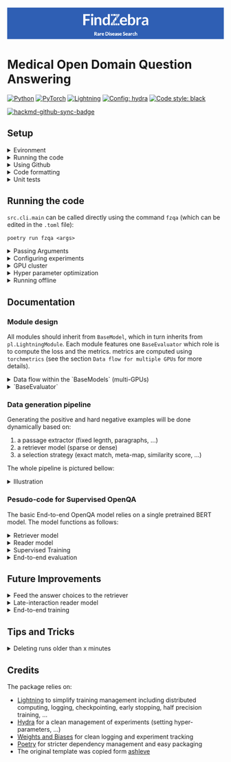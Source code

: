 ![FindZebra: rare disease search](fz-banner.png)

# Medical Open Domain Question Answering

<a href="https://pytorch.org/get-started/locally/"><img alt="Python" src="https://img.shields.io/badge/-Python 3.7--3.9-blue?style=for-the-badge&logo=python&logoColor=white"></a>
<a href="https://pytorch.org/get-started/locally/"><img alt="PyTorch" src="https://img.shields.io/badge/-PyTorch 1.8+-ee4c2c?style=for-the-badge&logo=pytorch&logoColor=white"></a>
<a href="https://pytorchlightning.ai/"><img alt="Lightning" src="https://img.shields.io/badge/-Lightning-792ee5?style=for-the-badge&logo=pytorchlightning&logoColor=white"></a>
<a href="https://hydra.cc/"><img alt="Config: hydra" src="https://img.shields.io/badge/config-hydra-89b8cd?style=for-the-badge&labelColor=gray"></a>
<a href="https://black.readthedocs.io/en/stable/"><img alt="Code style: black" src="https://img.shields.io/badge/code%20style-black-black.svg?style=for-the-badge&labelColor=gray"></a>

[![hackmd-github-sync-badge](https://hackmd.io/HQFPXkocSMKuJvtWWVJNKg/badge)](https://hackmd.io/HQFPXkocSMKuJvtWWVJNKg)

## Setup

<details>
<summary>Evironment</summary>

1. Install poetry

```shell
curl -sSL https://raw.githubusercontent.com/python-poetry/poetry/master/get-poetry.py | python -
```

2. Install dependencies (within the project)

```shell
poetry install
```

3. setting up git hooks

```shell
pip install pre-commit
pre-commit install
```

4. Run something using the environment

```shell
poetry run python <file.py>
poetry run which python # return the path to the virtual environment
```

</details>

<details>
<summary>Running the code</summary>

`src.cli.main` can be called directly using the command `fzqa` (which can be edited in the `.toml` file):

```shell
poetry run fzqa <args>
```

Or run the python script directly:

```shell
poetry run python run.py <args>
```

</details>


<details>
<summary>Using Github</summary>

### Opening issues

Each task, bug or idea should be registered as an issue. New issues are automatically added
to `project/development/todo`. Use `- [ ] <text>` to describe each item in a task.

### Using the project tab

Use the [project page](https://github.com/vlievin/fz-openqa/projects) to keep track of progress

### Branching

Do not implement features in the `master` branch. Create a new branch for each issue. Use a pull request to merge the
branch with master and close the corresponding issue. Closed issues are automatically moved
to `project/development/done`.

</details>

<details>

<summary>Code formatting</summary>

### [Black](https://github.com/psf/black)

Black is a code formatter for python. You can run it indepedently using

```shell
black <directory>
```

### [flake8](https://flake8.pycqa.org/en/latest/)

Flake8 is a tool to ensure the code to be correctly formatted.

### Setting up git hooks using [pre-commit](http://python-poetry.org)

Git hooks allows to execute some piece of code before every commit/push/pull request/... Pre-commit hooks aim at
checking the format of the code before a commit. They can be installed using the following commands:

```shell
pip install pre-commit
pre-commit install
```

At every commit, both `black` and `flake8` will be run. If the code is not `flake8` compliant, the commit will be
rejected. Furthermore, you can run `flake8` and `black` using:

```shell
pre-commit run --all-files
```

</details>

<details>

<summary>Unit tests</summary>

Core functions should be properly tested. Unit tests can be implemented in `tests/` and executed using:

```shell
poetry run python -m unittest discover
```

</details>

## Running the code

`src.cli.main` can be called directly using the command `fzqa` (which can be edited in the `.toml` file):

```shell
poetry run fzqa <args>
```

<details>
<summary>Passing Arguments</summary>
Arguments are parse using Hydra, configurations are organized into modules (nested dictionary structure). Each attribute
can be modified through the arguments:

```shell
poetry run fzqa trainger.gpus=0 trainer.max_epochs=100 logger=wandb datamodule.lr=0.007
```

</details>

<details>
<summary>Configuring experiments</summary>

Experiment configurations define a full experimental setup in `configs/experiment/`. Run the experiment config using:

```shell
poetry run fzqa +experiment=quick_test
```

The ´environ´ configuration adjust the experiment to the environment (e.g. cache location).

</details>

<details>
<summary>GPU cluster</summary>

When running experiments on the GPU cluster, you need to pass the flag `CUDA_VISIBLE_DEVICES` to expose GPU devices to
your script. The `/scratch` directory should be used to store large files (cache).

```shell
 CUDA_VISIBLE_DEVICES=7 poetry run fzqa +experiment=reader_only +environ=titan trainer.gpus=1
 ```

Lightning enables multi-gpus training using `torch.nn.DataParallel`. Simply configure the Lightning trainer:

```shell
CUDA_VISIBLE_DEVICES=3,4,5,6 poetry run python run.py +experiment=retriever_only +trainer.accelerator=dp trainer.gpus=4
```
 </details>

 <details>
<summary>Hyper parameter optimization</summary>

The `tune.py` script allow scheduling and running a set of experiments using `Ray[tune]`. Each experiment is described in `configs/hpo/`. Run an experiment using:

```shell
 CUDA_VISIBLE_DEVICES=0,1,2,3,4,5,6,7 poetry run python tune.py +hpo=search_retriever
 ```

</details>

 <details>
<summary>Running offline</summary>

When working without internet, datasets and models need to be cached, the following flags prevent HuggingFace from throwing an error:

```shell
HF_DATASETS_OFFLINE=1 TRANSFORMERS_OFFLINE=1  poetry run python run.py ...
 ```

</details>

## Documentation

### Module design

All modules should inherit from `BaseModel`, which in turn inherits from `pl.LightningModule`.
Each module features one `BaseEvaluator` which role is to compute the loss and the metrics.
metrics are computed using `torchmetrics` (see the section `Data flow for multiple GPUs` for more details).

<details>
<summary>Data flow within the `BaseModels` (multi-GPUs)</summary>

The main computation should be implemented in the `_step()` and `_step_end()` methods of the `BaseModel`.
The `_step()` method runs independently on each device whereas the `_step_end()` method runs on
a single device: this is where the final aggregated loss should be implemented (see the diagram below).
The metrics must be implemented in the `_step_end` method in order to avoid errors with mutli-GPU training.

![Lightning module data flow](.assets/lighning_steps.png)

</details>

<details>
<summary>`BaseEvaluator`</summary>
The evaluator handles computing the loss and the metrics. Two methods must be implemented:

1. The `forward` method that calls the model and compute logits or potentially a pre-loss term.
This method is called in the `module._step()` method
2. The `post_forward` method that implements the final computation of the loss given the aggregated outputs of the
`BaseEvaluator.foward()` method from each device.
</details>

### Data generation pipeline

Generating the positive and hard negative examples will be done dynamically based on:

1. a passage extractor (fixed legnth, paragraphs, ...)
2. a retriever model (sparse or dense)
3. a selection strategy (exact match, meta-map, similarity score, ...)

The whole pipeline is pictured bellow:
<details>
<summary>Illustration</summary>

![Data generation pipeline](.assets/neg+pos-gen-pipeline.png)

</details>

### Pesudo-code for Supervised OpenQA

The basic End-to-end OpenQA model relies on a single pretrained BERT model. The model functions as follows:

<details>
<summary>Retriever model</summary>

```python
from copy import deepcopy
import torch
from torch import Tensor, nn, einsum, argmax
from transformers import AutoModel
from fz_openqa.modeling.layers.lambd import Lambda

hdim = 16
bert = AutoModel.from_pretrained('model_id')
head_q = nn.Sequential(nn.Linear(bert.config.hidden_size, hdim),
                       Lambda(lambda x: x[:, 0]))
head_d = deepcopy(head_q)


def h_q(q: Tensor) -> Tensor:
    """pseudo-code for the query model"""
    return head_q(bert(q).last_hidden_state)  # tensor of shape [n_q, h,]


def h_d(d: Tensor) -> Tensor:
    """pseudo-code for the query model"""
    return head_d(bert(d).last_hidden_state)  # tensor of shape [n_d, h,]


def sim(h_q: Tensor, h_d: Tensor) -> Tensor:
    """Compute the similarity matrix between the batch of queries and the documents"""
    return einsum(f'nh, mh -> nm', h_q, h_d)  # tensor  of shape [n_q, n_d]


def topk(similarities: Tensor, k: int) -> Tensor:
    """return the topk document for each query in the batch given the similarity matrix"""
    values, indices = torch.topk(similarities, k=k, dim=1)  # tensor of shape [m_q, min(k, n_d)]
    return indices


def retriever(q: Tensor, d: Tensor, k: int) -> Tensor:
    """Retrieve the top k document form the corpus `d`
    for each query in the batch `q`"""
    similarities = sim(h_q(q), h_d(d))
    return topk(similarities, k)
```

</details>

<details>
<summary>Reader model</summary>

```python
from copy import deepcopy
import torch
from torch import Tensor, nn, einsum, cat
from transformers import AutoModel
from fz_openqa.modeling.layers.lambd import Lambda

hdim = 16
bert = AutoModel.from_pretrained('model_id')
head_qd = nn.Sequential(nn.Linear(bert.config.hidden_size, hdim),
                        Lambda(lambda x: x[:, 0]))
head_a = deepcopy(head_qd)


def h_qd(q: Tensor, d: Tensor) -> Tensor:
    """pseudo-code for the query-document model"""
    qd = cat([q, d], dim=1)
    return head_qd(bert(qd).last_hidden_state)  # tensor of shape [n_qd, h,]


def h_a(a: Tensor) -> Tensor:
    """pseudo-code for the answer model"""
    return head_a(bert(a).last_hidden_state)  # tensor of shape [n_a, h,]


def sim(h_qd: Tensor, h_a: Tensor) -> Tensor:
    """Compute the similarity matrix between the batch of query-documents and the answers"""
    return einsum(f'nh, nah -> na', h_qd, h_a)  # tensor  of shape [n_qd, n_a]


def topk(similarities: Tensor, k: int) -> Tensor:
    """return the top k document-answers for each query in the batch given the similarity matrix"""
    values, indices = torch.topk(similarities, k=k, dim=1)  # tensor of shape [n_qd min(k, n_a)]
    return indices


def reader(q: Tensor, d: Tensor, a: Tensor, k: int) -> Tensor:
    """Retrieve the top k answers given a batch of triplets (query, document, answer)"""
    similarities = sim(h_qd(q, d), h_a(a))
    return topk(similarities, k)
```

</details>

<details>
<summary>Supervised Training</summary>

The `FZxMedQA` dataset provides triplets `(q, d, a)` that can be exploited for supervised learning. In this setup the
retriever only learns from the label (golden passage). The pseudo-code looks like:

```python
import torch

for batch in loader:
    # shapes: q: [bs, L_q, :], d: [bs, L_d, :], a: [bs, N_a, L_a, :], a_index: [bs,]
    q, d, a, a_index = batch
    bs, N_a, L_a, _ = a.shape
    # retriever loss
    ir_logits = sim(h_q(q), h_d(d))
    retriever_loss = torch.nn.functional.cross_entropy(ir_logits, torch.range(ir_logits.shape[0]))
    # reader loss
    _h_qd = h_qd(q, d)  # shape [bs, h]
    _h_a = h_a(a.view(bs * N_a, *a.shape[2:])).view(bs, N_a,
                                                    -1)  # collapse bs and N_a, and reshape back, shape [bs, N_a, h]
    qa_logits = torch.einsum(f'nh, nah -> na', _h_qd, _h_a)
    reader_loss = torch.nn.functional.cross_entropy(qa_logits, a)
    # total loss
    loss = retriever_loss + retriever_loss
    # backward, etc...
    ...




```

</details>

<details>
<summary>End-to-end evaluation</summary>

During supervised training, the retriever only learns from the golden passages, and the reader is only evaluated using
the golden passage. During end-to-end evaluation, we wish to use the documents actually retrieved using the trained
model.

```python
# step 1. index the corpus
for batch in corpus:
    batch['vectors'] = h_d(batch['input_ids'])
corpus.add_faiss_index('vectors')

# step 2. end to end evaluation
for batch in loader:
    q, a, a_index = batch
    # retriever the best document for each query
    d = corpus.get_nearest_examples_batch('vectors', k=1)  # potentially use k>1
    # feed the best document to the reader
    a_inferred = reader(q, d, a)
    accuracy = Accuracy(a_inferred, a_index)
    # log, etc...
    ...
```

</details>

## Future Improvements

<details>
<summary>Feed the answer choices to the retriever</summary>
At the moment the current model does not use the answer choices for retrieval. Concatenate the answer choices with the query.
</details>

<details>
<summary>Late-interaction reader model</summary>
At the moment, the reader model requires concatenating the query with the document,
which requires processing the query and document two times (1 time for IR, one time for reading comprehension).
A late interaction model for the reader component would allow processing each input one time with the BERT model.
</details>

<details>
<summary>End-to-end training</summary>
The current retriever only learns to identify the golden passage (which is noisily labelled).
Sample from the retriever lives and learn from the signal given by the reader component.
</details>

## Tips and Tricks

<details>
<summary>Deleting runs older than x minutes</summary>

When running the HPO, checkpoints may occupy hundreds of GB. You can delete all the directories (saved runs) created more than 120 min ago using:
```bash
find . -type d -path "./*" -mmin +120 -exec rm -rf {} \;
```
</details>

## Credits

The package relies on:

* [Lightning](https://github.com/PyTorchLightning/pytorch-lightning) to simplify training management including
  distributed computing, logging, checkpointing, early stopping, half precision training, ...
* [Hydra](https://hydra.cc/docs/intro/) for a clean management of experiments (setting hyper-parameters, ...)
* [Weights and Biases](https://wandb.ai) for clean logging and experiment tracking
* [Poetry](https://python-poetry.org/) for stricter dependency management and easy packaging
* The original template was copied form [ashleve](https://github.com/ashleve/lightning-hydra-template)

